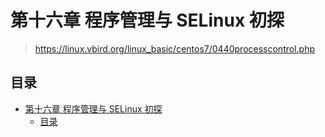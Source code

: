 # 第十六章 程序管理与 SELinux 初探

> <https://linux.vbird.org/linux_basic/centos7/0440processcontrol.php>

## 目录

- [第十六章 程序管理与 SELinux 初探](#第十六章-程序管理与-selinux-初探)
  - [目录](#目录)
